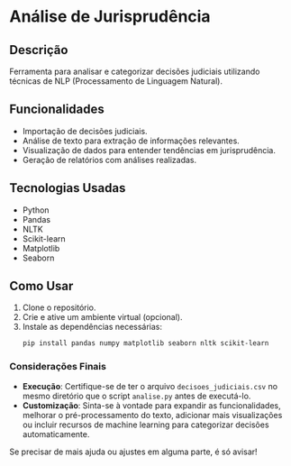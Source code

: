 # Análise de Jurisprudência

## Descrição

Ferramenta para analisar e categorizar decisões judiciais utilizando técnicas de NLP (Processamento de Linguagem Natural).

## Funcionalidades

- Importação de decisões judiciais.
- Análise de texto para extração de informações relevantes.
- Visualização de dados para entender tendências em jurisprudência.
- Geração de relatórios com análises realizadas.

## Tecnologias Usadas

- Python
- Pandas
- NLTK
- Scikit-learn
- Matplotlib
- Seaborn

## Como Usar

1. Clone o repositório.
2. Crie e ative um ambiente virtual (opcional).
3. Instale as dependências necessárias:
   ```bash
   pip install pandas numpy matplotlib seaborn nltk scikit-learn


### Considerações Finais

- **Execução**: Certifique-se de ter o arquivo `decisoes_judiciais.csv` no mesmo diretório que o script `analise.py` antes de executá-lo.
- **Customização**: Sinta-se à vontade para expandir as funcionalidades, melhorar o pré-processamento do texto, adicionar mais visualizações ou incluir recursos de machine learning para categorizar decisões automaticamente.

Se precisar de mais ajuda ou ajustes em alguma parte, é só avisar!
